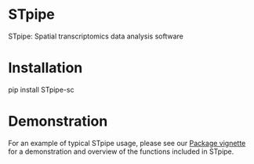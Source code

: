 # STpipe
STpipe: Spatial transcriptomics data analysis software

# Installation
pip install STpipe-sc

# Demonstration
For an example of typical STpipe usage, please see our [Package vignette](https://mgy520.github.io/STpipe) for a demonstration and overview of the functions included in STpipe.
